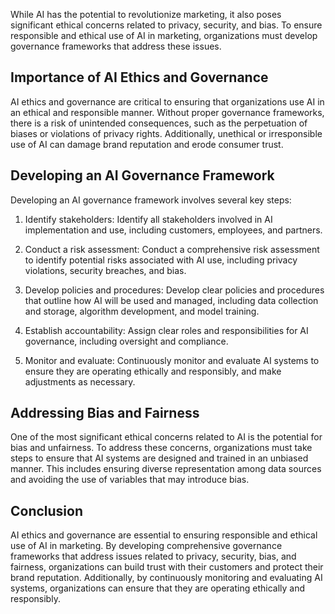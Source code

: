 

While AI has the potential to revolutionize marketing, it also poses significant ethical concerns related to privacy, security, and bias. To ensure responsible and ethical use of AI in marketing, organizations must develop governance frameworks that address these issues.

Importance of AI Ethics and Governance
--------------------------------------

AI ethics and governance are critical to ensuring that organizations use AI in an ethical and responsible manner. Without proper governance frameworks, there is a risk of unintended consequences, such as the perpetuation of biases or violations of privacy rights. Additionally, unethical or irresponsible use of AI can damage brand reputation and erode consumer trust.

Developing an AI Governance Framework
-------------------------------------

Developing an AI governance framework involves several key steps:

1. Identify stakeholders: Identify all stakeholders involved in AI implementation and use, including customers, employees, and partners.

2. Conduct a risk assessment: Conduct a comprehensive risk assessment to identify potential risks associated with AI use, including privacy violations, security breaches, and bias.

3. Develop policies and procedures: Develop clear policies and procedures that outline how AI will be used and managed, including data collection and storage, algorithm development, and model training.

4. Establish accountability: Assign clear roles and responsibilities for AI governance, including oversight and compliance.

5. Monitor and evaluate: Continuously monitor and evaluate AI systems to ensure they are operating ethically and responsibly, and make adjustments as necessary.

Addressing Bias and Fairness
----------------------------

One of the most significant ethical concerns related to AI is the potential for bias and unfairness. To address these concerns, organizations must take steps to ensure that AI systems are designed and trained in an unbiased manner. This includes ensuring diverse representation among data sources and avoiding the use of variables that may introduce bias.

Conclusion
----------

AI ethics and governance are essential to ensuring responsible and ethical use of AI in marketing. By developing comprehensive governance frameworks that address issues related to privacy, security, bias, and fairness, organizations can build trust with their customers and protect their brand reputation. Additionally, by continuously monitoring and evaluating AI systems, organizations can ensure that they are operating ethically and responsibly.
